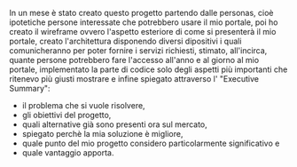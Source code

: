 In un mese è stato creato questo progetto partendo dalle personas, cioè ipotetiche persone interessate che potrebbero usare il mio portale, 
poi ho creato il wireframe ovvero l'aspetto esteriore di come si presenterà il mio portale, 
creato l'architettura disponendo diversi dipositivi i quali comunicheranno per poter fornire i servizi richiesti,
stimato, all'incirca, quante persone potrebbero fare l'accesso all'anno e al giorno al mio portale,
implementato la parte di codice solo degli aspetti più importanti che ritenevo più giusti mostrare 
e infine spiegato attraverso 
l' "Executive Summary":
- il problema che si vuole risolvere, 
- gli obiettivi del progetto, 
- quali alternative già sono presenti ora sul mercato, 
- spiegato perchè la mia soluzione è migliore,
- quale punto del mio progetto considero particolarmente significativo e 
- quale vantaggio apporta.

